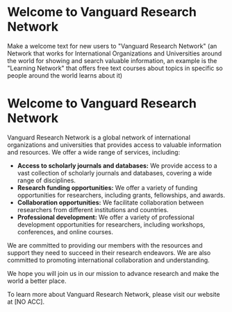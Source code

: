 # Welcome to Vanguard Research Network
Make a welcome text for new users to "Vanguard Research Network" (an Network that works for International Organizations and Universities around the world for showing and search valuable information, an example is the "Learning Network" that offers free text courses about topics in specific so people around the world learns about it)

 # Welcome to Vanguard Research Network

Vanguard Research Network is a global network of international organizations and universities that provides access to valuable information and resources. We offer a wide range of services, including:

* **Access to scholarly journals and databases:** We provide access to a vast collection of scholarly journals and databases, covering a wide range of disciplines.
* **Research funding opportunities:** We offer a variety of funding opportunities for researchers, including grants, fellowships, and awards.
* **Collaboration opportunities:** We facilitate collaboration between researchers from different institutions and countries.
* **Professional development:** We offer a variety of professional development opportunities for researchers, including workshops, conferences, and online courses.

We are committed to providing our members with the resources and support they need to succeed in their research endeavors. We are also committed to promoting international collaboration and understanding.

We hope you will join us in our mission to advance research and make the world a better place.

To learn more about Vanguard Research Network, please visit our website at [NO ACC].